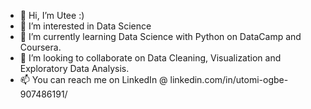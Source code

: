 - 👋 Hi, I’m Utee :)
- 👀 I’m interested in Data Science 
- 🌱 I’m currently learning Data Science with Python on DataCamp and Coursera.
- 💞️ I’m looking to collaborate on Data Cleaning, Visualization and Exploratory Data Analysis.
- 📫 You can reach me on LinkedIn @ linkedin.com/in/utomi-ogbe-907486191/

<!---
Utee9/Utee9 is a ✨ special ✨ repository because its `README.md` (this file) appears on your GitHub profile.
You can click the Preview link to take a look at your changes.
--->

